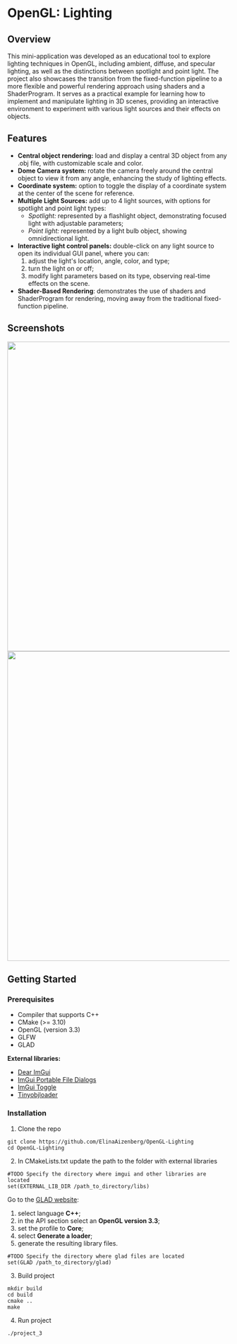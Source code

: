# OpenGL: Lighting
## Overview
This mini-application was developed as an educational tool to explore lighting techniques in OpenGL, including ambient, diffuse, and specular lighting, as well as the distinctions between spotlight and point light. The project also showcases the transition from the fixed-function pipeline to a more flexible and powerful rendering approach using shaders and a ShaderProgram. It serves as a practical example for learning how to implement and manipulate lighting in 3D scenes, providing an interactive environment to experiment with various light sources and their effects on objects.

## Features
- **Central object rendering:** load and display a central 3D object from any .obj file, with customizable scale and color.
- **Dome Camera system:** rotate the camera freely around the central object to view it from any angle, enhancing the study of lighting effects.
- **Coordinate system:** option to toggle the display of a coordinate system at the center of the scene for reference.
- **Multiple Light Sources:** add up to 4 light sources, with options for spotlight and point light types:
  - *Spotlight:* represented by a flashlight object, demonstrating focused light with adjustable parameters;
  - *Point light:* represented by a light bulb object, showing omnidirectional light.
- **Interactive light control panels:** double-click on any light source to open its individual GUI panel, where you can:
  1. adjust the light's location, angle, color, and type;
  2. turn the light on or off;
  3. modify light parameters based on its type, observing real-time effects on the scene.
- **Shader-Based Rendering**: demonstrates the use of shaders and ShaderProgram for rendering, moving away from the traditional fixed-function pipeline.

## Screenshots
<image src="https://github.com/user-attachments/assets/c7571f90-c7f6-4d2a-a32f-c10edda86fb3"  width="700">
  
<image src="https://github.com/user-attachments/assets/1be1738e-34e9-4e83-b8c6-4afd82a40d6a"  width="700">


## Getting Started
### Prerequisites
- Compiler that supports C++
- CMake (>= 3.10)
- OpenGL (version 3.3)
- GLFW
- GLAD 

**External libraries:**
- [Dear ImGui](https://github.com/ocornut/imgui)
- [ImGui Portable File Dialogs](https://github.com/samhocevar/portable-file-dialogs)
- [ImGui Toggle](https://github.com/cmdwtf/imgui_toggle)
- [Tinyobjloader](https://github.com/tinyobjloader/tinyobjloader)

### Installation
1. Clone the repo
```
git clone https://github.com/ElinaAizenberg/OpenGL-Lighting
cd OpenGL-Lighting
```

2. In CMakeLists.txt update the path to the folder with external libraries
```
#TODO Specify the directory where imgui and other libraries are located
set(EXTERNAL_LIB_DIR /path_to_directory/libs)
```
Go to the [GLAD website](http://glad.dav1d.de/):
1. select language **C++**;
2. in the API section select an **OpenGL version 3.3**;
3. set the profile to **Core**;
4. select **Generate a loader**;
5. generate the resulting library files.
```
#TODO Specify the directory where glad files are located
set(GLAD /path_to_directory/glad)
```

3. Build project
```
mkdir build
cd build
cmake ..
make
```

4. Run project
```
./project_3
```
